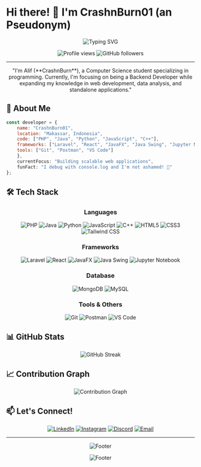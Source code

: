 # Hi there! 👋 I'm CrashnBurn01 (an Pseudonym)

<div align="center">
  <img src="https://readme-typing-svg.herokuapp.com?font=Fira+Code&size=22&duration=3000&pause=1000&color=2F81F7&center=true&vCenter=true&width=440&lines=Welcome+to+my+GitHub!;I'm+CrashnBurn01;Full+Stack+Developer;Always+learning+new+things;Building+amazing+projects" alt="Typing SVG" />
</div>

<p align="center">
  <img src="https://komarev.com/ghpvc/?username=crashnburn01&label=Profile%20views&color=0e75b6&style=flat" alt="Profile views" />
  <img src="https://img.shields.io/github/followers/crashnburn01?label=Followers&style=social" alt="GitHub followers" />
</p>

---
<p align="center">
  "I'm Alif (**CrashnBurn**), a Computer Science student specializing in programming. Currently, I'm focusing on being a Backend Developer while expanding my knowledge in web development, data analysis, and standalone applications."
</p>

## 🚀 About Me

```javascript
const developer = {
    name: "CrashnBurn01",
    location: "Makassar, Indonesia",
    code: ["PHP", "Java", "Python", "JavaScript", "C++"],
    frameworks: ["Laravel", "React", "JavaFX", "Java Swing", "Jupyter Notebook"],
    tools: ["Git", "Postman", "VS Code"]
    },
    currentFocus: "Building scalable web applications",
    funFact: "I debug with console.log and I'm not ashamed! 🐛"
};
```

## 🛠️ Tech Stack

<div align="center">

### Languages
![PHP](https://img.shields.io/badge/PHP-777BB4?style=for-the-badge&logo=php&logoColor=white)
![Java](https://img.shields.io/badge/Java-ED8B00?style=for-the-badge&logo=java&logoColor=white)
![Python](https://img.shields.io/badge/Python-3776AB?style=for-the-badge&logo=python&logoColor=white)
![JavaScript](https://img.shields.io/badge/JavaScript-F7DF1E?style=for-the-badge&logo=javascript&logoColor=black)
![C++](https://img.shields.io/badge/C%2B%2B-00599C?style=for-the-badge&logo=c%2B%2B&logoColor=white)
![HTML5](https://img.shields.io/badge/HTML5-E34F26?style=for-the-badge&logo=html5&logoColor=white)
![CSS3](https://img.shields.io/badge/CSS3-1572B6?style=for-the-badge&logo=css3&logoColor=white)
![Tailwind CSS](https://img.shields.io/badge/Tailwind_CSS-38B2AC?style=for-the-badge&logo=tailwind-css&logoColor=white)

### Frameworks
![Laravel](https://img.shields.io/badge/Laravel-FF2D20?style=for-the-badge&logo=laravel&logoColor=white)
![React](https://img.shields.io/badge/React-20232A?style=for-the-badge&logo=react&logoColor=61DAFB)
![JavaFX](https://img.shields.io/badge/JavaFX-orange?style=for-the-badge&logo=javafx&logoColor=white)
![Java Swing](https://img.shields.io/badge/Java%20Swing-red?style=for-the-badge&logo=java&logoColor=white)
![Jupyter Notebook](https://img.shields.io/badge/Jupyter-F37626?style=for-the-badge&logo=jupyter&logoColor=white)

### Database
![MongoDB](https://img.shields.io/badge/MongoDB-4EA94B?style=for-the-badge&logo=mongodb&logoColor=white)
![MySQL](https://img.shields.io/badge/MySQL-00000F?style=for-the-badge&logo=mysql&logoColor=white)

### Tools & Others
![Git](https://img.shields.io/badge/Git-F05032?style=for-the-badge&logo=git&logoColor=white)
![Postman](https://img.shields.io/badge/Postman-ef5b25?style=for-the-badge&logo=postman&logoColor=white)
![VS Code](https://img.shields.io/badge/VS_Code-0078D4?style=for-the-badge&logo=visual%20studio%20code&logoColor=white)

</div>

## 📊 GitHub Stats

<div align="center">
  <img src="https://github-readme-streak-stats.herokuapp.com/?user=crashnburn01&theme=radical&hide_border=true" alt="GitHub Streak" />
</div>

## 📈 Contribution Graph

<div align="center">
  <img src="https://github-readme-activity-graph.vercel.app/graph?username=crashnburn01&theme=react-dark&hide_border=true" alt="Contribution Graph" />
</div>

## 📫 Let's Connect!

<div align="center">

[![LinkedIn](https://img.shields.io/badge/LinkedIn-0077B5?style=for-the-badge&logo=linkedin&logoColor=white)](https://www.linkedin.com/in/andi-alif-fachrisyah-31277a371/)
[![Instagram](https://img.shields.io/badge/Instagram-E4405F?style=for-the-badge&logo=instagram&logoColor=white)](https://instagram.com/andlfrsyh)
[![Discord](https://img.shields.io/badge/Discord-7289DA?style=for-the-badge&logo=discord&logoColor=white)](https://discord.com/users/503337072128688129)
[![Email](https://img.shields.io/badge/Email-D14836?style=for-the-badge&logo=gmail&logoColor=white)](mailto:a.alifachrisyah@gmail.com)

</div>

---

<div align="center">
  <img src="https://readme-typing-svg.herokuapp.com?font=Fira+Code&size=18&duration=2000&pause=1000&color=2F81F7&center=true&vCenter=true&width=500&lines=Thanks+for+visiting+my+profile!;Happy+coding!+%F0%9F%9A%80" alt="Footer" />
</div>

<p align="center">
  <img src="https://capsule-render.vercel.app/api?type=waving&color=gradient&height=100&section=footer" alt="Footer" />
</p>
